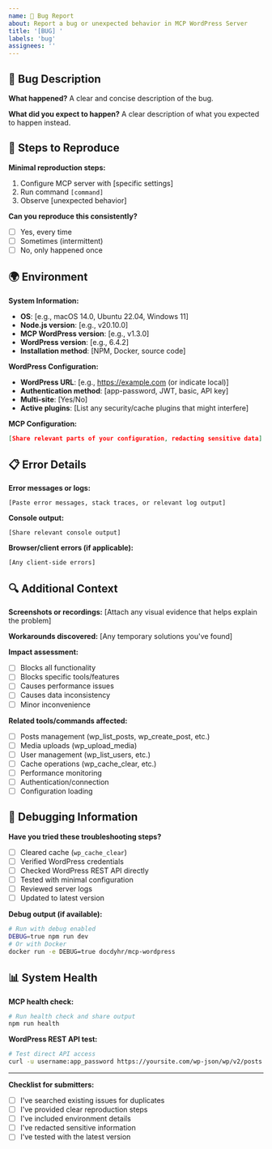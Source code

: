 ```yaml
---
name: 🐛 Bug Report
about: Report a bug or unexpected behavior in MCP WordPress Server
title: '[BUG] '
labels: 'bug'
assignees: ''
---
```


## 🐛 Bug Description

**What happened?**
A clear and concise description of the bug.

**What did you expect to happen?**
A clear description of what you expected to happen instead.

## 🔄 Steps to Reproduce

**Minimal reproduction steps:**
1. Configure MCP server with [specific settings]
2. Run command `[command]`
3. Observe [unexpected behavior]

**Can you reproduce this consistently?**
- [ ] Yes, every time
- [ ] Sometimes (intermittent)
- [ ] No, only happened once

## 🌍 Environment

**System Information:**
- **OS**: [e.g., macOS 14.0, Ubuntu 22.04, Windows 11]
- **Node.js version**: [e.g., v20.10.0]
- **MCP WordPress version**: [e.g., v1.3.0]
- **WordPress version**: [e.g., 6.4.2]
- **Installation method**: [NPM, Docker, source code]

**WordPress Configuration:**
- **WordPress URL**: [e.g., https://example.com (or indicate local)]
- **Authentication method**: [app-password, JWT, basic, API key]
- **Multi-site**: [Yes/No]
- **Active plugins**: [List any security/cache plugins that might interfere]

**MCP Configuration:**
```json
[Share relevant parts of your configuration, redacting sensitive data]
```

## 📋 Error Details

**Error messages or logs:**
```
[Paste error messages, stack traces, or relevant log output]
```

**Console output:**
```
[Share relevant console output]
```

**Browser/client errors (if applicable):**
```
[Any client-side errors]
```

## 🔍 Additional Context

**Screenshots or recordings:**
[Attach any visual evidence that helps explain the problem]

**Workarounds discovered:**
[Any temporary solutions you've found]

**Impact assessment:**
- [ ] Blocks all functionality
- [ ] Blocks specific tools/features
- [ ] Causes performance issues
- [ ] Causes data inconsistency
- [ ] Minor inconvenience

**Related tools/commands affected:**
- [ ] Posts management (wp_list_posts, wp_create_post, etc.)
- [ ] Media uploads (wp_upload_media)
- [ ] User management (wp_list_users, etc.)
- [ ] Cache operations (wp_cache_clear, etc.)
- [ ] Performance monitoring
- [ ] Authentication/connection
- [ ] Configuration loading

## 🔧 Debugging Information

**Have you tried these troubleshooting steps?**
- [ ] Cleared cache (`wp_cache_clear`)
- [ ] Verified WordPress credentials
- [ ] Checked WordPress REST API directly
- [ ] Tested with minimal configuration
- [ ] Reviewed server logs
- [ ] Updated to latest version

**Debug output (if available):**
```bash
# Run with debug enabled
DEBUG=true npm run dev
# Or with Docker
docker run -e DEBUG=true docdyhr/mcp-wordpress
```

## 📊 System Health

**MCP health check:**
```bash
# Run health check and share output
npm run health
```

**WordPress REST API test:**
```bash
# Test direct API access
curl -u username:app_password https://yoursite.com/wp-json/wp/v2/posts
```

---

**Checklist for submitters:**
- [ ] I've searched existing issues for duplicates
- [ ] I've provided clear reproduction steps
- [ ] I've included environment details
- [ ] I've redacted sensitive information
- [ ] I've tested with the latest version
